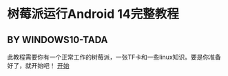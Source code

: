 # 树莓派运行Android 14完整教程
## BY WINDOWS10-TADA

此教程需要你有一个正常工作的树莓派，一张TF卡和一些linux知识。要是你准备好了，就开始吧！
[开始](/install)
